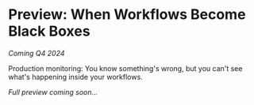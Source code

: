 # Preview: When Workflows Become Black Boxes

*Coming Q4 2024*

Production monitoring: You know something's wrong, but you can't see what's happening inside your workflows.

*Full preview coming soon...*
